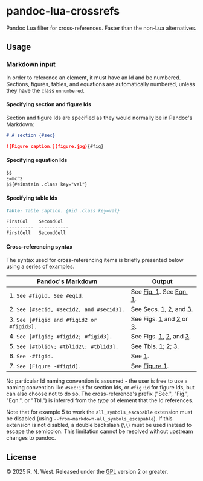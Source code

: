 # pandoc-lua-crossrefs

Pandoc Lua filter for cross-references. Faster than the non-Lua alternatives.

## Usage


### Markdown input

In order to reference an element, it must have an Id and be numbered. Sections, figures, tables, and equations are automatically numbered, unless they have the class `unnumbered`.

#### Specifying section and figure Ids

Section and figure Ids are specified as they would normally be in Pandoc's Markdown:
```markdown
# A section {#sec}

![Figure caption.](figure.jpg){#fig}
```

#### Specifying equation Ids

```markdown
$$
E=mc^2
$${#einstein .class key="val"}
```

#### Specifying table Ids

```markdown
Table: Table caption. {#id .class key=val}

FirstCol    SecondCol
----------  -----------
FirstCell   SecondCell
```

#### Cross-referencing syntax

The syntax used for cross-referencing items is briefly presented below using a series of examples.

| Pandoc's Markdown | Output |
| --- | --- |
| 1. `See #figid. See #eqid.` | See [Fig. 1](#). See [Eqn. 1](#). |
| 2. `See [#secid, #secid2, and #secid3].` | See Secs. [1](#), [2](#), and [3](#). |
| 3. `See [#figid and #figid2 or #figid3].` | See Figs. [1](#) and [2](#) or [3](#). |
| 4. `See [#figid; #figid2; #figid3].` | See Figs. [1](#), [2](#), and [3](#). |
| 5. `See [#tblid\; #tblid2\; #tblid3].` | See Tbls. [1](#); [2](#); [3](#). |
| 6. `See -#figid.` | See [1](#). |
| 7. `See [Figure -#figid].` | See [Figure 1](#). |

No particular Id naming convention is assumed - the user is free to use a naming convention like `#sec:id` for section Ids, or `#fig:id` for figure Ids, but can also choose not to do so. The cross-reference's prefix ("Sec.", "Fig.", "Eqn.", or "Tbl.") is inferred from the *type* of element that the Id references.

Note that for example 5 to work the `all_symbols_escapable` extension must be disabled (using `--from=markdown-all_symbols_escapable`). If this extension is not disabled, a double backslash (`\\`) must be used instead to escape the semicolon. This limitation cannot be resolved without upstream changes to pandoc.


## License

© 2025 R. N. West. Released under the [GPL](https://www.gnu.org/licenses/old-licenses/gpl-2.0.html) version 2 or greater.

